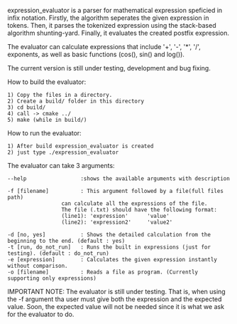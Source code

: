 expression_evaluator is a parser for mathematical expression speficied in infix notation.
Firstly, the algorithm seperates the given expression in tokens.
Then, it parses the tokenized expression using the stack-based algorithm shunting-yard.
Finally, it evaluates the created postfix expression.

The evaluator can calculate expressions that include '+', '-', '*', '/', exponents, as well as
basic functions (cos(), sin() and log()).

The current version is still under testing, development and bug fixing.


How to build the evaluator:

	1) Copy the files in a directory.
	2) Create a build/ folder in this directory
	3) cd build/
	4) call -> cmake ../
	5) make (while in build/)

How to run the evaluator:

	1) After build expression_evaluator is created
	2) just type ./expression_evaluator

The evaluator can take 3 arguments:

	--help                 :shows the available arguments with description

	-f [filename]          : This argument followed by a file(full files path) 
			         can calculate all the expressions of the file.
			         The file (.txt) should have the following format:
			         (line1): 'expression'		'value'
			         (line2): 'expression2'		'value2'

	-d [no, yes]           : Shows the detailed calculation from the beginning to the end. (default : yes)
	-t [run, do_not_run]   : Runs the built in expressions (just for testing). (default : do_not_run)
	-e [expression]        : Calculates the given expression instantly without comparison.
	-o [filename]          : Reads a file as program. (Currently supporting only expressions)


IMPORTANT NOTE: The evaluator is still under testing.
That is, when using the -f argument tha user must give both the expression and the expected value.
Soon, the expected value will not be needed since it is what we ask for the evaluator to do.
